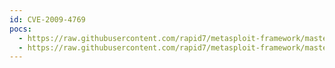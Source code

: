 ```yaml
---
id: CVE-2009-4769
pocs:
  - https://raw.githubusercontent.com/rapid7/metasploit-framework/master/modules/exploits/windows/ftp/httpdx_tolog_format.rb
  - https://raw.githubusercontent.com/rapid7/metasploit-framework/master/modules/exploits/windows/http/httpdx_tolog_format.rb
---
```

